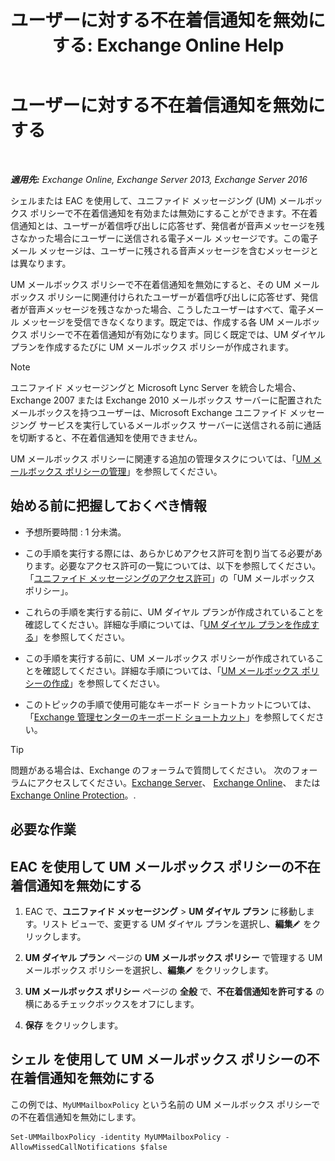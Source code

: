 ﻿---
title: 'ユーザーに対する不在着信通知を無効にする: Exchange Online Help'
TOCTitle: ユーザーに対する不在着信通知を無効にする
ms:assetid: e54937d5-3074-454f-b561-e601fecfc6ad
ms:mtpsurl: https://technet.microsoft.com/ja-jp/library/JJ673570(v=EXCHG.150)
ms:contentKeyID: 52057529
ms.date: 05/22/2018
mtps_version: v=EXCHG.150
ms.translationtype: HT
---

# ユーザーに対する不在着信通知を無効にする

 

_**適用先:** Exchange Online, Exchange Server 2013, Exchange Server 2016_

シェルまたは EAC を使用して、ユニファイド メッセージング (UM) メールボックス ポリシーで不在着信通知を有効または無効にすることができます。不在着信通知とは、ユーザーが着信呼び出しに応答せず、発信者が音声メッセージを残さなかった場合にユーザーに送信される電子メール メッセージです。この電子メール メッセージは、ユーザーに残される音声メッセージを含むメッセージとは異なります。

UM メールボックス ポリシーで不在着信通知を無効にすると、その UM メールボックス ポリシーに関連付けられたユーザーが着信呼び出しに応答せず、発信者が音声メッセージを残さなかった場合、こうしたユーザーはすべて、電子メール メッセージを受信できなくなります。既定では、作成する各 UM メールボックス ポリシーで不在着信通知が有効になります。同じく既定では、UM ダイヤル プランを作成するたびに UM メールボックス ポリシーが作成されます。


> [!NOTE]
> ユニファイド メッセージングと Microsoft Lync Server を統合した場合、Exchange 2007 または Exchange 2010 メールボックス サーバーに配置されたメールボックスを持つユーザーは、Microsoft Exchange ユニファイド メッセージング サービスを実行しているメールボックス サーバーに送信される前に通話を切断すると、不在着信通知を使用できません。



UM メールボックス ポリシーに関連する追加の管理タスクについては、「[UM メールボックス ポリシーの管理](manage-a-um-mailbox-policy-exchange-2013-help.md)」を参照してください。

## 始める前に把握しておくべき情報

  - 予想所要時間 : 1 分未満。

  - この手順を実行する際には、あらかじめアクセス許可を割り当てる必要があります。必要なアクセス許可の一覧については、以下を参照してください。「[ユニファイド メッセージングのアクセス許可](unified-messaging-permissions-exchange-2013-help.md)」の「UM メールボックス ポリシー」。

  - これらの手順を実行する前に、UM ダイヤル プランが作成されていることを確認してください。詳細な手順については、「[UM ダイヤル プランを作成する](create-a-um-dial-plan-exchange-2013-help.md)」を参照してください。

  - この手順を実行する前に、UM メールボックス ポリシーが作成されていることを確認してください。詳細な手順については、「[UM メールボックス ポリシーの作成](create-a-um-mailbox-policy-exchange-2013-help.md)」を参照してください。

  - このトピックの手順で使用可能なキーボード ショートカットについては、「[Exchange 管理センターのキーボード ショートカット](keyboard-shortcuts-in-the-exchange-admin-center-exchange-online-protection-help.md)」を参照してください。


> [!TIP]
> 問題がある場合は、Exchange のフォーラムで質問してください。 次のフォーラムにアクセスしてください。<A href="https://go.microsoft.com/fwlink/p/?linkid=60612">Exchange Server</A>、 <A href="https://go.microsoft.com/fwlink/p/?linkid=267542">Exchange Online</A>、 または <A href="https://go.microsoft.com/fwlink/p/?linkid=285351">Exchange Online Protection</A>。.



## 必要な作業

## EAC を使用して UM メールボックス ポリシーの不在着信通知を無効にする

1.  EAC で、<strong>ユニファイド メッセージング</strong> \> <strong>UM ダイヤル プラン</strong> に移動します。リスト ビューで、変更する UM ダイヤル プランを選択し、<strong>編集</strong>![編集アイコン](images/Bb124582.6f53ccb2-1f13-4c02-bea0-30690e6ea71d(EXCHG.150).gif "編集アイコン") をクリックします。

2.  <strong>UM ダイヤル プラン</strong> ページの <strong>UM メールボックス ポリシー</strong> で管理する UM メールボックス ポリシーを選択し、<strong>編集</strong>![編集アイコン](images/Bb124582.6f53ccb2-1f13-4c02-bea0-30690e6ea71d(EXCHG.150).gif "編集アイコン") をクリックします。

3.  <strong>UM メールボックス ポリシー</strong> ページの <strong>全般</strong> で、<strong>不在着信通知を許可する</strong> の横にあるチェックボックスをオフにします。

4.  <strong>保存</strong> をクリックします。

## シェル を使用して UM メールボックス ポリシーの不在着信通知を無効にする

この例では、`MyUMMailboxPolicy` という名前の UM メールボックス ポリシーでの不在着信通知を無効にします。

    Set-UMMailboxPolicy -identity MyUMMailboxPolicy -AllowMissedCallNotifications $false

